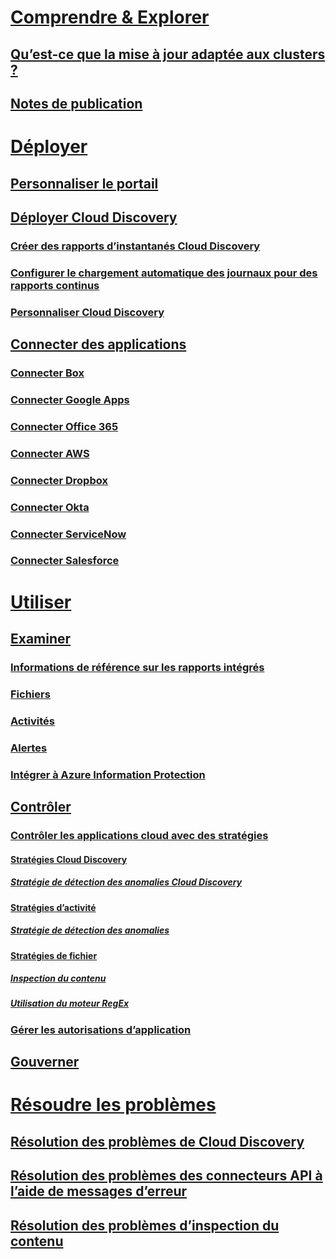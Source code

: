 # [Comprendre & Explorer](what-is-cloud-app-security.md)
## [Qu’est-ce que la mise à jour adaptée aux clusters ?](what-is-cloud-app-security.md)
## [Notes de publication](release-notes.md)
# [Déployer](getting-started-with-cloud-app-security.md)
## [Personnaliser le portail](general-setup.md)
## [Déployer Cloud Discovery](set-up-cloud-discovery.md)
### [Créer des rapports d’instantanés Cloud Discovery](create-snapshot-cloud-discovery-reports.md)
### [Configurer le chargement automatique des journaux pour des rapports continus](configure-automatic-log-upload-for-continuous-reports.md)
### [Personnaliser Cloud Discovery](working-with-cloud-discovery-data.md)
## [Connecter des applications](enable-instant-visibility-protection-and-governance-actions-for-your-apps.md)
### [Connecter Box](connect-box-to-microsoft-cloud-app-security.md)
### [Connecter Google Apps](connect-google-apps-to-microsoft-cloud-app-security.md)
### [Connecter Office 365](connect-office-365-to-microsoft-cloud-app-security.md)
### [Connecter AWS](connect-aws-to-microsoft-cloud-app-security.md)
### [Connecter Dropbox](connect-dropbox-to-microsoft-cloud-app-security.md)
### [Connecter Okta](connect-okta-to-microsoft-cloud-app-security.md)
### [Connecter ServiceNow](connect-servicenow-to-microsoft-cloud-app-security.md)
### [Connecter Salesforce](connect-salesforce-to-microsoft-cloud-app-security.md)
# [Utiliser](daily-activities-to-protect-your-cloud-environment.md)
## [Examiner](investigate.md)
### [Informations de référence sur les rapports intégrés](built-in-report-reference.md)
### [Fichiers](file-filters.md)
### [Activités](activity-filters.md)
### [Alertes](monitor-alerts.md)
### [Intégrer à Azure Information Protection](azip-integration.md)
## [Contrôler](control.md)
### [Contrôler les applications cloud avec des stratégies](control-cloud-apps-with-policies.md)
#### [Stratégies Cloud Discovery](cloud-discovery-policies.md)
##### [Stratégie de détection des anomalies Cloud Discovery](cloud-discovery-anomaly-detection-policy.md)
#### [Stratégies d’activité](user-activity-policies.md)
##### [Stratégie de détection des anomalies](anomaly-detection-policy.md)
#### [Stratégies de fichier](data-protection-policies.md)
##### [Inspection du contenu](content-inspection.md)
##### [Utilisation du moteur RegEx](working-with-the-regex-engine.md)
### [Gérer les autorisations d’application](manage-app-permissions.md)
## [Gouverner](governance-actions.md)
# [Résoudre les problèmes](troubleshooting.md)
## [Résolution des problèmes de Cloud Discovery](troubleshooting-cloud-discovery.md)
## [Résolution des problèmes des connecteurs API à l’aide de messages d’erreur](troubleshooting-api-connectors-using-error-messages.md)
## [Résolution des problèmes d’inspection du contenu](troubleshooting-content-inspection.md)

<!--HONumber=Nov16_HO5-->


